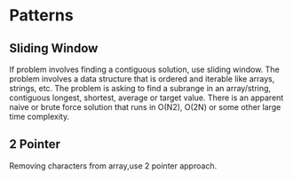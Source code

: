 # Patterns

## Sliding Window

If problem involves finding a contiguous solution, use sliding window.
The problem involves a data structure that is ordered and iterable like arrays, strings, etc.
The problem is asking to find a subrange in an array/string, contiguous longest, shortest, average or target value.
There is an apparent naive or brute force solution that runs in O(N2), O(2N) or some other large time complexity.

## 2 Pointer

Removing characters from array,use 2 pointer approach.

